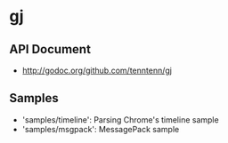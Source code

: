 gj
==

## API Document

* http://godoc.org/github.com/tenntenn/gj

## Samples

* 'samples/timeline': Parsing Chrome's timeline sample
* 'samples/msgpack': MessagePack sample
